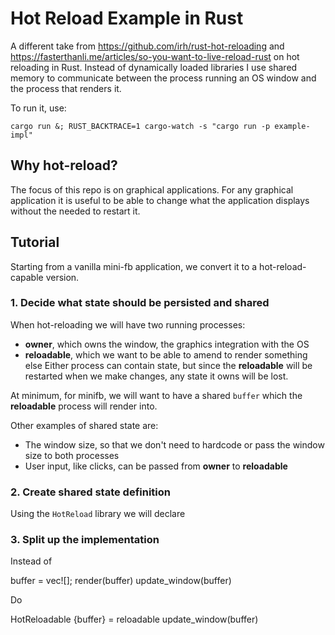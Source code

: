 # Hot Reload Example in Rust

A different take from https://github.com/irh/rust-hot-reloading and https://fasterthanli.me/articles/so-you-want-to-live-reload-rust on hot reloading in Rust. Instead of dynamically loaded libraries I use shared memory to communicate between the process running an OS window and the process that renders it.

To run it, use:

```fish
cargo run &; RUST_BACKTRACE=1 cargo-watch -s "cargo run -p example-impl"
```

## Why hot-reload?

The focus of this repo is on graphical applications. For any graphical application it is useful to be able to change what the application displays without the needed to restart it.

## Tutorial

Starting from a vanilla mini-fb application, we convert it to a hot-reload-capable version.

### 1. Decide what state should be persisted and shared

When hot-reloading we will have two running processes:

- **owner**, which owns the window, the graphics integration with the OS
- **reloadable**, which we want to be able to amend to render something else
  Either process can contain state, but since the **reloadable** will be restarted when we make changes, any state it owns will be lost.

At minimum, for minifb, we will want to have a shared `buffer` which the **reloadable** process will render into.

Other examples of shared state are:

- The window size, so that we don't need to hardcode or pass the window size to both processes
- User input, like clicks, can be passed from **owner** to **reloadable**

### 2. Create shared state definition

Using the `HotReload` library we will declare

### 3. Split up the implementation

Instead of

buffer = vec![];
render(buffer)
update_window(buffer)

Do

HotReloadable {buffer} = reloadable
update_window(buffer)
